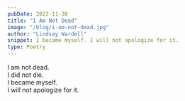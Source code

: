 ```yaml
---
pubDate: 2022-11-30
title: "I Am Not Dead"
image: "/blog/i-am-not-dead.jpg"
author: "Lindsay Wardell"
snippet: I became myself. I will not apologize for it.
type: Poetry
---
```

I am not dead.\
I did not die.\
I became myself.\
I will not apologize for it.